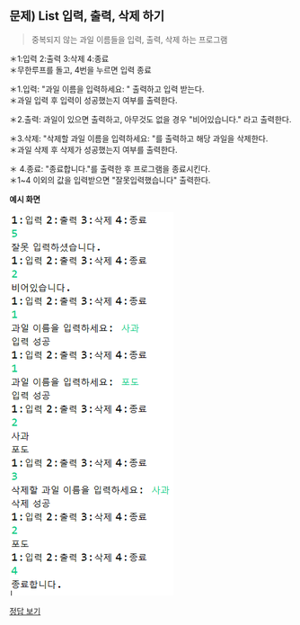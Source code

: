 ## 문제) List 입력, 출력, 삭제 하기  

> 중복되지 않는 과일 이름들을 입력, 출력, 삭제 하는 프로그램  

＊1:입력 2:출력 3:삭제 4:종료  
＊무한루프를 돌고, 4번을 누르면 입력 종료    
  
＊1.입력: "과일 이름을 입력하세요: " 출력하고 입력 받는다.  
＊과일 입력 후 입력이 성공했는지 여부를 출력한다.  

＊2.출력: 과일이 있으면 출력하고, 아무것도 없을 경우 "비어있습니다." 라고 출력한다.  

＊3.삭제: "삭제할 과일 이름을 입력하세요: "를 출력하고 해당 과일을 삭제한다.  
＊과일 삭제 후 삭제가 성공했는지 여부를 출력한다.  

＊ 4.종료: "종료합니다."를 출력한 후 프로그램을 종료시킨다.  
＊1~4 이외의 값을 입력받으면 "잘못입력했습니다" 출력한다.  

**예시 화면**  
  
![list_quiz_ex](list_ex.png)


[정답 보기](FruitTest.java)  
